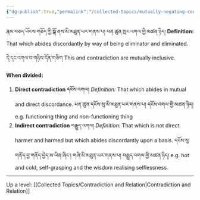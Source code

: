 ```yaml
---
{"dg-publish":true,"permalink":"/collected-topics/mutually-negating-contradiction/"}
---
```


རྣམ་བཅད་ཡོངས་གཅོད་ཀྱི་སྒོ་ནས་མི་མཐུན་པར་གནས་པ། ཕན་ཚུན་སྤང་འགལ་གྱི་མཚན་ཉིད།
**Definition:** That which abides discordantly by way of being eliminator and eliminated.

དེ་དང་འགལ་བ་གཉིས་དོན་གཅིག
This and contradiction are mutually inclusive.

**When divided:**
1. **Direct contradiction** དངོས་འགལ།
   *Definition:* That which abides in mutual and direct discordance.
   ཕན་ཚུན་དངོས་སུ་མི་མཐུན་པར་གནས་པ། དངོས་འགལ་གྱི་མཚན་ཉིད།
   e.g. functioning thing and non-functioning thing
2. **Indirect contradiction** བརྒྱུད་འགལ།
   *Definition:* That which is not direct harmer and harmed but which abides discordantly upon a basis.
   དངོས་སུ་གནོད་བྱ་གནོད་བྱེད་མ་ཡིན་ཞིང་། གཞི་མི་མཐུན་པར་གནས་པ། བརྒྱུད་འགལ་གྱི་མཚན་ཉིད།
   e.g. hot and cold, self-grasping and the wisdom realising selflessness.

---
Up a level: [[Collected Topics/Contradiction and Relation\|Contradiction and Relation]]